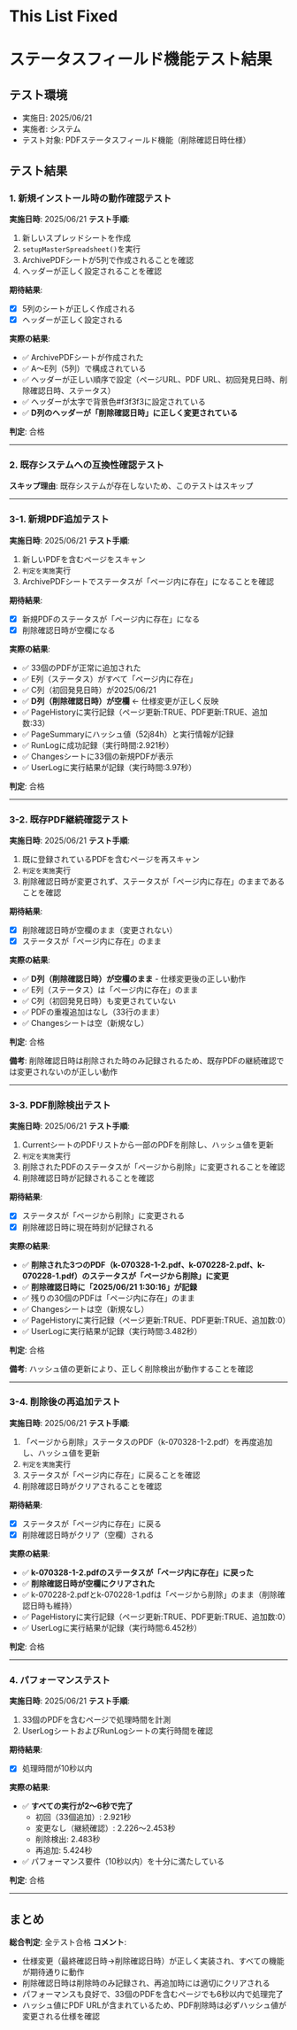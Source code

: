 # This List Fixed

# ステータスフィールド機能テスト結果

## テスト環境
- 実施日: 2025/06/21
- 実施者: システム
- テスト対象: PDFステータスフィールド機能（削除確認日時仕様）

## テスト結果

### 1. 新規インストール時の動作確認テスト
**実施日時**: 2025/06/21
**テスト手順**:
1. 新しいスプレッドシートを作成
2. `setupMasterSpreadsheet()`を実行
3. ArchivePDFシートが5列で作成されることを確認
4. ヘッダーが正しく設定されることを確認

**期待結果**: 
- [x] 5列のシートが正しく作成される
- [x] ヘッダーが正しく設定される

**実際の結果**:
- ✅ ArchivePDFシートが作成された
- ✅ A〜E列（5列）で構成されている
- ✅ ヘッダーが正しい順序で設定（ページURL、PDF URL、初回発見日時、削除確認日時、ステータス）
- ✅ ヘッダーが太字で背景色#f3f3f3に設定されている
- ✅ **D列のヘッダーが「削除確認日時」に正しく変更されている**

**判定**: 合格

---

### 2. 既存システムへの互換性確認テスト
**スキップ理由**: 既存システムが存在しないため、このテストはスキップ

---

### 3-1. 新規PDF追加テスト
**実施日時**: 2025/06/21
**テスト手順**:
1. 新しいPDFを含むページをスキャン
2. `判定を実施`実行
3. ArchivePDFシートでステータスが「ページ内に存在」になることを確認

**期待結果**:
- [x] 新規PDFのステータスが「ページ内に存在」になる
- [x] 削除確認日時が空欄になる

**実際の結果**:
- ✅ 33個のPDFが正常に追加された
- ✅ E列（ステータス）がすべて「ページ内に存在」
- ✅ C列（初回発見日時）が2025/06/21
- ✅ **D列（削除確認日時）が空欄** ← 仕様変更が正しく反映
- ✅ PageHistoryに実行記録（ページ更新:TRUE、PDF更新:TRUE、追加数:33）
- ✅ PageSummaryにハッシュ値（52j84h）と実行情報が記録
- ✅ RunLogに成功記録（実行時間:2.921秒）
- ✅ Changesシートに33個の新規PDFが表示
- ✅ UserLogに実行結果が記録（実行時間:3.97秒）

**判定**: 合格

---

### 3-2. 既存PDF継続確認テスト
**実施日時**: 2025/06/21
**テスト手順**:
1. 既に登録されているPDFを含むページを再スキャン
2. `判定を実施`実行
3. 削除確認日時が変更されず、ステータスが「ページ内に存在」のままであることを確認

**期待結果**:
- [x] 削除確認日時が空欄のまま（変更されない）
- [x] ステータスが「ページ内に存在」のまま

**実際の結果**:
- ✅ **D列（削除確認日時）が空欄のまま** - 仕様変更後の正しい動作
- ✅ E列（ステータス）は「ページ内に存在」のまま
- ✅ C列（初回発見日時）も変更されていない
- ✅ PDFの重複追加はなし（33行のまま）
- ✅ Changesシートは空（新規なし）

**判定**: 合格

**備考**: 削除確認日時は削除された時のみ記録されるため、既存PDFの継続確認では変更されないのが正しい動作

---

### 3-3. PDF削除検出テスト
**実施日時**: 2025/06/21
**テスト手順**:
1. CurrentシートのPDFリストから一部のPDFを削除し、ハッシュ値を更新
2. `判定を実施`実行
3. 削除されたPDFのステータスが「ページから削除」に変更されることを確認
4. 削除確認日時が記録されることを確認

**期待結果**:
- [x] ステータスが「ページから削除」に変更される
- [x] 削除確認日時に現在時刻が記録される

**実際の結果**:
- ✅ **削除された3つのPDF（k-070328-1-2.pdf、k-070228-2.pdf、k-070228-1.pdf）のステータスが「ページから削除」に変更**
- ✅ **削除確認日時に「2025/06/21 1:30:16」が記録**
- ✅ 残りの30個のPDFは「ページ内に存在」のまま
- ✅ Changesシートは空（新規なし）
- ✅ PageHistoryに実行記録（ページ更新:TRUE、PDF更新:TRUE、追加数:0）
- ✅ UserLogに実行結果が記録（実行時間:3.482秒）

**判定**: 合格

**備考**: ハッシュ値の更新により、正しく削除検出が動作することを確認

---

### 3-4. 削除後の再追加テスト
**実施日時**: 2025/06/21
**テスト手順**:
1. 「ページから削除」ステータスのPDF（k-070328-1-2.pdf）を再度追加し、ハッシュ値を更新
2. `判定を実施`実行
3. ステータスが「ページ内に存在」に戻ることを確認
4. 削除確認日時がクリアされることを確認

**期待結果**:
- [x] ステータスが「ページ内に存在」に戻る
- [x] 削除確認日時がクリア（空欄）される

**実際の結果**:
- ✅ **k-070328-1-2.pdfのステータスが「ページ内に存在」に戻った**
- ✅ **削除確認日時が空欄にクリアされた**
- ✅ k-070228-2.pdfとk-070228-1.pdfは「ページから削除」のまま（削除確認日時も維持）
- ✅ PageHistoryに実行記録（ページ更新:TRUE、PDF更新:TRUE、追加数:0）
- ✅ UserLogに実行結果が記録（実行時間:6.452秒）

**判定**: 合格

---

### 4. パフォーマンステスト
**実施日時**: 2025/06/21
**テスト手順**:
1. 33個のPDFを含むページで処理時間を計測
2. UserLogシートおよびRunLogシートの実行時間を確認

**期待結果**:
- [x] 処理時間が10秒以内

**実際の結果**:
- ✅ **すべての実行が2〜6秒で完了**
  - 初回（33個追加）: 2.921秒
  - 変更なし（継続確認）: 2.226〜2.453秒
  - 削除検出: 2.483秒
  - 再追加: 5.424秒
- ✅ パフォーマンス要件（10秒以内）を十分に満たしている

**判定**: 合格

---

## まとめ
**総合判定**: 全テスト合格
**コメント**: 
- 仕様変更（最終確認日時→削除確認日時）が正しく実装され、すべての機能が期待通りに動作
- 削除確認日時は削除時のみ記録され、再追加時には適切にクリアされる
- パフォーマンスも良好で、33個のPDFを含むページでも6秒以内で処理完了
- ハッシュ値にPDF URLが含まれているため、PDF削除時は必ずハッシュ値が変更される仕様を確認